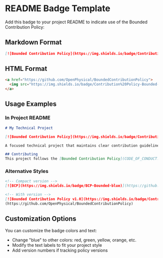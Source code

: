 # README Badge Template

Add this badge to your project README to indicate use of the Bounded Contribution Policy:

## Markdown Format

```markdown
[![Bounded Contribution Policy](https://img.shields.io/badge/Contribution%20Policy-Bounded-blue)](https://github.com/OpenPhysical/BoundedContributionPolicy)
```

## HTML Format

```html
<a href="https://github.com/OpenPhysical/BoundedContributionPolicy">
  <img src="https://img.shields.io/badge/Contribution%20Policy-Bounded-blue" alt="Bounded Contribution Policy">
</a>
```

## Usage Examples

### In Project README

```markdown
# My Technical Project

[![Bounded Contribution Policy](https://img.shields.io/badge/Contribution%20Policy-Bounded-blue)](https://github.com/OpenPhysical/BoundedContributionPolicy)

A focused technical project that maintains clear contribution guidelines.

## Contributing
This project follows the [Bounded Contribution Policy](CODE_OF_CONDUCT.md) to ensure technical focus and individual evaluation of contributions.
```

### Alternative Styles

```markdown
<!-- Compact version -->
[![BCP](https://img.shields.io/badge/BCP-Bounded-blue)](https://github.com/OpenPhysical/BoundedContributionPolicy)

<!-- With version -->
[![Bounded Contribution Policy v1.0](https://img.shields.io/badge/Contribution%20Policy-Bounded%20v1.0-blue)]
(https://github.com/OpenPhysical/BoundedContributionPolicy)
```

## Customization Options

You can customize the badge colors and text:

- Change "blue" to other colors: red, green, yellow, orange, etc.
- Modify the text labels to fit your project style
- Add version numbers if tracking policy versions
